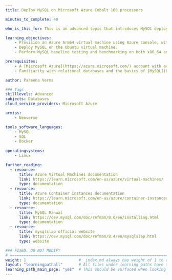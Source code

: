 ```yaml
---
title: Deploy MySQL on Microsoft Azure Cobalt 100 processors

minutes_to_complete: 40

who_is_this_for: This is an advanced topic that introduces MySQL deployment on Microsoft Azure Cobalt 100 (Arm-based) virtual machines. It is designed for developers migrating MySQL applications from x86_64 to Arm.

learning_objectives:
    - Provision an Azure Arm64 virtual machine using Azure console, with Ubuntu Pro 24.04 LTS as the base image.
    - Deploy MySQL on the Ubuntu virtual machine.
    - Perform MySQL baseline testing and benchmarking on both x86_64 and Arm64 virtual machines.

prerequisites:
    - A [Microsoft Azure](https://azure.microsoft.com/) account with access to Cobalt 100 based instances (Dpsv6)
    - Familiarity with relational databases and the basics of [MySQL](https://dev.mysql.com/doc/refman/8.0/en/introduction.html)

author: Pareena Verma

### Tags
skilllevels: Advanced
subjects: Databases
cloud_service_providers: Microsoft Azure

armips:
    - Neoverse

tools_software_languages:
    - MySQL
    - SQL
    - Docker
 
operatingsystems:
    - Linux

further_reading:
  - resource:
      title: Azure Virtual Machines documentation
      link: https://learn.microsoft.com/en-us/azure/virtual-machines/
      type: documentation
  - resource:
      title: Azure Container Instances documentation
      link: https://learn.microsoft.com/en-us/azure/container-instances/
      type: documentation
  - resource:
      title: MySQL Manual
      link: https://dev.mysql.com/doc/refman/8.0/en/installing.html
      type: documentation
  - resource:
      title: mysqlslap official website
      link: https://dev.mysql.com/doc/refman/8.4/en/mysqlslap.html
      type: website

### FIXED, DO NOT MODIFY
# ================================================================================
weight: 1                       # _index.md always has weight of 1 to order correctly
layout: "learningpathall"       # All files under learning paths have this same wrapper
learning_path_main_page: "yes"  # This should be surfaced when looking for related content. Only set for _index.md of learning path content.
---
```

